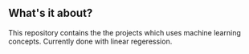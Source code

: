 ## What's it about?
This repository contains the the projects which uses machine learning concepts.
Currently done with linear regeression.

